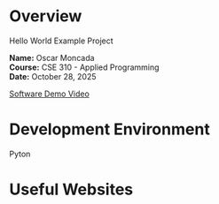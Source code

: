 # Overview

Hello World Example Project

**Name:** Oscar Moncada  
**Course:** CSE 310 - Applied Programming  
**Date:** October 28, 2025

[Software Demo Video]()

# Development Environment

Pyton

# Useful Websites
